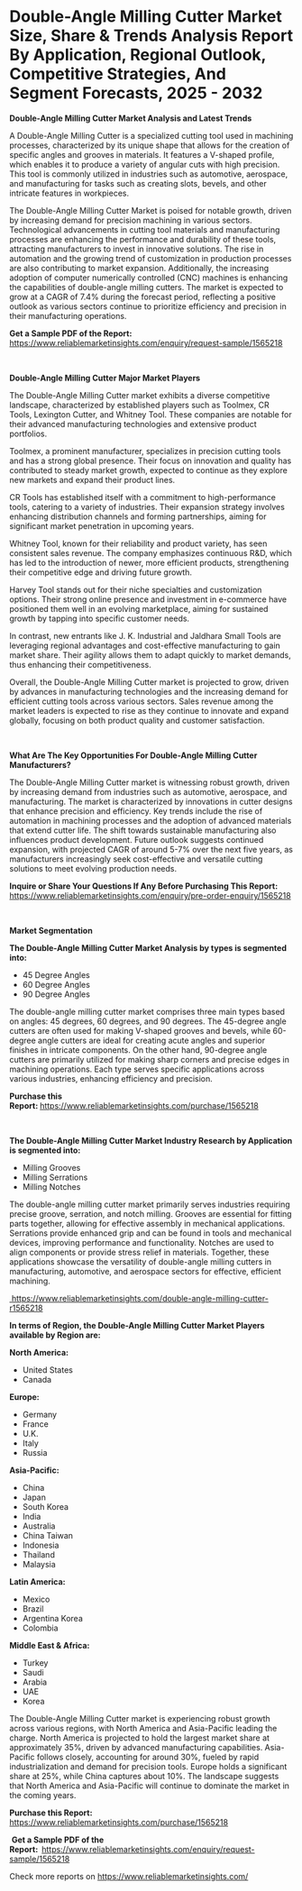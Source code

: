 <p><h1>Double-Angle Milling Cutter Market Size, Share & Trends Analysis Report By Application, Regional Outlook, Competitive Strategies, And Segment Forecasts, 2025 - 2032</h1></p><p><strong>Double-Angle Milling Cutter Market Analysis and Latest Trends</strong></p>
<p><p>A Double-Angle Milling Cutter is a specialized cutting tool used in machining processes, characterized by its unique shape that allows for the creation of specific angles and grooves in materials. It features a V-shaped profile, which enables it to produce a variety of angular cuts with high precision. This tool is commonly utilized in industries such as automotive, aerospace, and manufacturing for tasks such as creating slots, bevels, and other intricate features in workpieces.</p><p>The Double-Angle Milling Cutter Market is poised for notable growth, driven by increasing demand for precision machining in various sectors. Technological advancements in cutting tool materials and manufacturing processes are enhancing the performance and durability of these tools, attracting manufacturers to invest in innovative solutions. The rise in automation and the growing trend of customization in production processes are also contributing to market expansion. Additionally, the increasing adoption of computer numerically controlled (CNC) machines is enhancing the capabilities of double-angle milling cutters. The market is expected to grow at a CAGR of 7.4% during the forecast period, reflecting a positive outlook as various sectors continue to prioritize efficiency and precision in their manufacturing operations.</p></p>
<p><strong>Get a Sample PDF of the Report:&nbsp;</strong> <a href="https://www.reliablemarketinsights.com/enquiry/request-sample/1565218?utm_campaign=3164&utm_medium=2&utm_source=Github&utm_content=ia&utm_term=11042025&utm_id=double-angle-milling-cutter">https://www.reliablemarketinsights.com/enquiry/request-sample/1565218</a></p>
<p>&nbsp;</p>
<p><strong>Double-Angle Milling Cutter Major Market Players</strong></p>
<p><p>The Double-Angle Milling Cutter market exhibits a diverse competitive landscape, characterized by established players such as Toolmex, CR Tools, Lexington Cutter, and Whitney Tool. These companies are notable for their advanced manufacturing technologies and extensive product portfolios.</p><p>Toolmex, a prominent manufacturer, specializes in precision cutting tools and has a strong global presence. Their focus on innovation and quality has contributed to steady market growth, expected to continue as they explore new markets and expand their product lines.</p><p>CR Tools has established itself with a commitment to high-performance tools, catering to a variety of industries. Their expansion strategy involves enhancing distribution channels and forming partnerships, aiming for significant market penetration in upcoming years.</p><p>Whitney Tool, known for their reliability and product variety, has seen consistent sales revenue. The company emphasizes continuous R&D, which has led to the introduction of newer, more efficient products, strengthening their competitive edge and driving future growth.</p><p>Harvey Tool stands out for their niche specialties and customization options. Their strong online presence and investment in e-commerce have positioned them well in an evolving marketplace, aiming for sustained growth by tapping into specific customer needs.</p><p>In contrast, new entrants like J. K. Industrial and Jaldhara Small Tools are leveraging regional advantages and cost-effective manufacturing to gain market share. Their agility allows them to adapt quickly to market demands, thus enhancing their competitiveness.</p><p>Overall, the Double-Angle Milling Cutter market is projected to grow, driven by advances in manufacturing technologies and the increasing demand for efficient cutting tools across various sectors. Sales revenue among the market leaders is expected to rise as they continue to innovate and expand globally, focusing on both product quality and customer satisfaction.</p></p>
<p>&nbsp;</p>
<p><strong>What Are The Key Opportunities For Double-Angle Milling Cutter Manufacturers?</strong></p>
<p><p>The Double-Angle Milling Cutter market is witnessing robust growth, driven by increasing demand from industries such as automotive, aerospace, and manufacturing. The market is characterized by innovations in cutter designs that enhance precision and efficiency. Key trends include the rise of automation in machining processes and the adoption of advanced materials that extend cutter life. The shift towards sustainable manufacturing also influences product development. Future outlook suggests continued expansion, with projected CAGR of around 5-7% over the next five years, as manufacturers increasingly seek cost-effective and versatile cutting solutions to meet evolving production needs.</p></p>
<p><strong>Inquire or Share Your Questions If Any Before Purchasing This Report:</strong> <a href="https://www.reliablemarketinsights.com/enquiry/pre-order-enquiry/1565218?utm_campaign=3164&utm_medium=2&utm_source=Github&utm_content=ia&utm_term=11042025&utm_id=double-angle-milling-cutter">https://www.reliablemarketinsights.com/enquiry/pre-order-enquiry/1565218</a></p>
<p>&nbsp;</p>
<p><strong>Market Segmentation</strong></p>
<p><strong>The Double-Angle Milling Cutter Market Analysis by types is segmented into:</strong></p>
<p><ul><li>45 Degree Angles</li><li>60 Degree Angles</li><li>90 Degree Angles</li></ul></p>
<p><p>The double-angle milling cutter market comprises three main types based on angles: 45 degrees, 60 degrees, and 90 degrees. The 45-degree angle cutters are often used for making V-shaped grooves and bevels, while 60-degree angle cutters are ideal for creating acute angles and superior finishes in intricate components. On the other hand, 90-degree angle cutters are primarily utilized for making sharp corners and precise edges in machining operations. Each type serves specific applications across various industries, enhancing efficiency and precision.</p></p>
<p><strong>Purchase this Report:&nbsp;</strong><a href="https://www.reliablemarketinsights.com/purchase/1565218?utm_campaign=3164&utm_medium=2&utm_source=Github&utm_content=ia&utm_term=11042025&utm_id=double-angle-milling-cutter">https://www.reliablemarketinsights.com/purchase/1565218</a></p>
<p>&nbsp;</p>
<p><strong>The Double-Angle Milling Cutter Market Industry Research by Application is segmented into:</strong></p>
<p><ul><li>Milling Grooves</li><li>Milling Serrations</li><li>Milling Notches</li></ul></p>
<p><p>The double-angle milling cutter market primarily serves industries requiring precise groove, serration, and notch milling. Grooves are essential for fitting parts together, allowing for effective assembly in mechanical applications. Serrations provide enhanced grip and can be found in tools and mechanical devices, improving performance and functionality. Notches are used to align components or provide stress relief in materials. Together, these applications showcase the versatility of double-angle milling cutters in manufacturing, automotive, and aerospace sectors for effective, efficient machining.</p></p>
<p><a href="https://www.reliablemarketinsights.com/double-angle-milling-cutter-r1565218?utm_campaign=3164&utm_medium=2&utm_source=Github&utm_content=ia&utm_term=11042025&utm_id=double-angle-milling-cutter">&nbsp;https://www.reliablemarketinsights.com/double-angle-milling-cutter-r1565218</a></p>
<p><strong>In terms of Region, the Double-Angle Milling Cutter Market Players available by Region are:</strong></p>
<p>
    <p> <strong> North America: </strong>
        <ul>
            <li>United States</li>
            <li>Canada</li>
        </ul>
        </p> 
    <p> <strong> Europe: </strong>
        <ul>
            <li>Germany</li>
            <li>France</li>
            <li>U.K.</li>
            <li>Italy</li>
            <li>Russia</li>
        </ul>
        </p> 
    <p> <strong> Asia-Pacific: </strong>
        <ul>
            <li>China</li>
            <li>Japan</li>
            <li>South Korea</li>
            <li>India</li>
            <li>Australia</li>
            <li>China Taiwan</li>
            <li>Indonesia</li>
            <li>Thailand</li>
            <li>Malaysia</li>
        </ul>
        </p> 
    <p> <strong> Latin America: </strong>
        <ul>
            <li>Mexico</li>
            <li>Brazil</li>
            <li>Argentina Korea</li>
            <li>Colombia</li>
        </ul>
        </p> 
    <p> <strong> Middle East & Africa: </strong>
        <ul>
            <li>Turkey</li>
            <li>Saudi</li>
            <li>Arabia</li>
            <li>UAE</li>
            <li>Korea</li>
        </ul>
    </p>
    </p>
<p><p>The Double-Angle Milling Cutter market is experiencing robust growth across various regions, with North America and Asia-Pacific leading the charge. North America is projected to hold the largest market share at approximately 35%, driven by advanced manufacturing capabilities. Asia-Pacific follows closely, accounting for around 30%, fueled by rapid industrialization and demand for precision tools. Europe holds a significant share at 25%, while China captures about 10%. The landscape suggests that North America and Asia-Pacific will continue to dominate the market in the coming years.</p></p>
<p><strong>Purchase this Report: </strong><a href="https://www.reliablemarketinsights.com/purchase/1565218?utm_campaign=3164&utm_medium=2&utm_source=Github&utm_content=ia&utm_term=11042025&utm_id=double-angle-milling-cutter">https://www.reliablemarketinsights.com/purchase/1565218</a></p>
<p>&nbsp;<strong>Get a Sample PDF of the Report:&nbsp;&nbsp;</strong><a href="https://www.reliablemarketinsights.com/enquiry/request-sample/1565218?utm_campaign=3164&utm_medium=2&utm_source=Github&utm_content=ia&utm_term=11042025&utm_id=double-angle-milling-cutter">https://www.reliablemarketinsights.com/enquiry/request-sample/1565218</a></p>
<p><strong></strong></p>
<p>Check more reports on <a href="https://www.reliablemarketinsights.com/?utm_campaign=3164&utm_medium=2&utm_source=Github&utm_content=ia&utm_term=11042025&utm_id=double-angle-milling-cutter">https://www.reliablemarketinsights.com/</a></p>